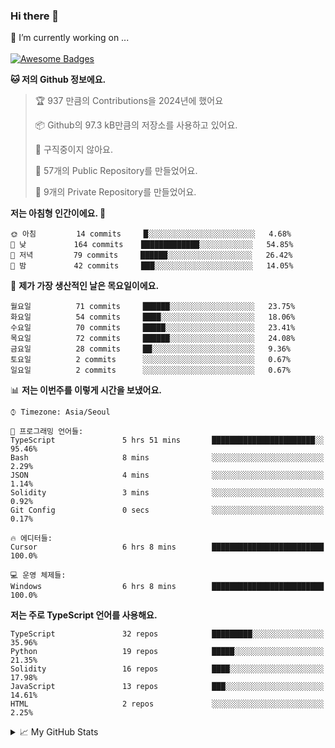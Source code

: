 ### Hi there 👋 
🔭 I’m currently working on ... </br></br>
[![Awesome Badges](https://img.shields.io/badge/Introduce-EN-green.svg)](https://github.com/tlatkdgus1/tlatkdgus1/blob/main/README.md.en)

<!--START_SECTION:waka-->
**🐱 저의 Github 정보에요.** 

> 🏆 937 만큼의 Contributions을 2024년에 했어요
 > 
> 📦 Github의 97.3 kB만큼의 저장소를 사용하고 있어요. 
 > 
> 🚫 구직중이지 않아요.
 > 
> 📜 57개의 Public Repository를 만들었어요. 
 > 
> 🔑 9개의 Private Repository를 만들었어요.  

**저는 아침형 인간이에요. 🐤** 

```text
🌞 아침         14 commits     █░░░░░░░░░░░░░░░░░░░░░░░░   4.68% 
🌆 낮　         164 commits    █████████████░░░░░░░░░░░░   54.85% 
🌃 저녁         79 commits     ██████░░░░░░░░░░░░░░░░░░░   26.42% 
🌙 밤　         42 commits     ███░░░░░░░░░░░░░░░░░░░░░░   14.05%

```
📅 **제가 가장 생산적인 날은 목요일이에요.** 

```text
월요일          71 commits     ██████░░░░░░░░░░░░░░░░░░░   23.75% 
화요일          54 commits     ████░░░░░░░░░░░░░░░░░░░░░   18.06% 
수요일          70 commits     █████░░░░░░░░░░░░░░░░░░░░   23.41% 
목요일          72 commits     ██████░░░░░░░░░░░░░░░░░░░   24.08% 
금요일          28 commits     ██░░░░░░░░░░░░░░░░░░░░░░░   9.36% 
토요일          2 commits      ░░░░░░░░░░░░░░░░░░░░░░░░░   0.67% 
일요일          2 commits      ░░░░░░░░░░░░░░░░░░░░░░░░░   0.67%

```


📊 **저는 이번주를 이렇게 시간을 보냈어요.** 

```text
⌚︎ Timezone: Asia/Seoul

💬 프로그래밍 언어들: 
TypeScript               5 hrs 51 mins       ███████████████████████░░   95.46% 
Bash                     8 mins              ░░░░░░░░░░░░░░░░░░░░░░░░░   2.29% 
JSON                     4 mins              ░░░░░░░░░░░░░░░░░░░░░░░░░   1.14% 
Solidity                 3 mins              ░░░░░░░░░░░░░░░░░░░░░░░░░   0.92% 
Git Config               0 secs              ░░░░░░░░░░░░░░░░░░░░░░░░░   0.17%

🔥 에디터들: 
Cursor                   6 hrs 8 mins        █████████████████████████   100.0%

💻 운영 체제들: 
Windows                  6 hrs 8 mins        █████████████████████████   100.0%

```

**저는 주로 TypeScript 언어를 사용해요.** 

```text
TypeScript               32 repos            █████████░░░░░░░░░░░░░░░░   35.96% 
Python                   19 repos            █████░░░░░░░░░░░░░░░░░░░░   21.35% 
Solidity                 16 repos            ████░░░░░░░░░░░░░░░░░░░░░   17.98% 
JavaScript               13 repos            ███░░░░░░░░░░░░░░░░░░░░░░   14.61% 
HTML                     2 repos             ░░░░░░░░░░░░░░░░░░░░░░░░░   2.25%

```



<!--END_SECTION:waka-->

<details>
<summary>📈 My GitHub Stats</summary>
<p align="center"> <img src="https://github-readme-stats.vercel.app/api?username=tlatkdgus1&show_icons=true" alt="tlatkdgus1" />
</details>
